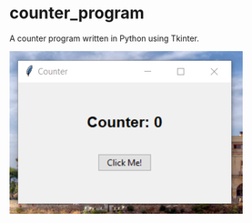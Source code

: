 # counter_program
A counter program written in Python using Tkinter.

![](./screenshots/counter_program.PNG)